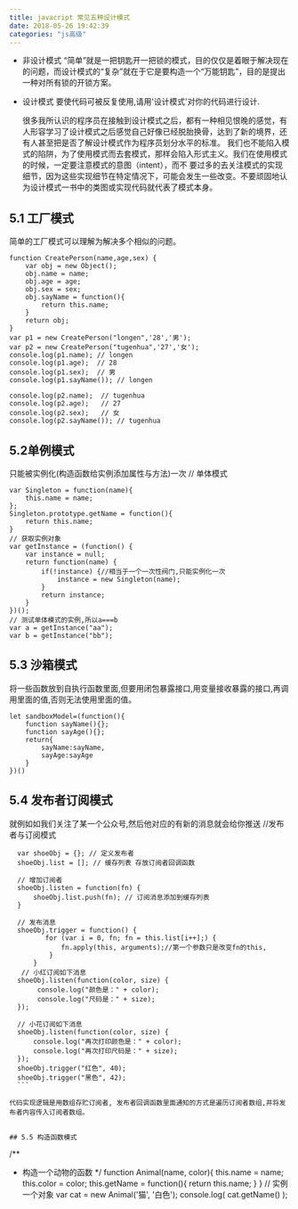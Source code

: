 ```yaml
---
title: javacript 常见五种设计模式
date: 2018-05-26 19:42:39
categories: "js高级"
---
```


- 非设计模式
    “简单”就是一把钥匙开一把锁的模式，目的仅仅是着眼于解决现在的问题，而设计模式的“复杂”就在于它是要构造一个“万能钥匙”，目的是提出一种对所有锁的开锁方案。

- 设计模式
    要使代码可被反复使用,请用'设计模式'对你的代码进行设计.
    <!-- more -->
    很多我所认识的程序员在接触到设计模式之后，都有一种相见恨晚的感觉，有人形容学习了设计模式之后感觉自己好像已经脱胎换骨，达到了新的境界，还有人甚至把是否了解设计模式作为程序员划分水平的标准。
    我们也不能陷入模式的陷阱，为了使用模式而去套模式，那样会陷入形式主义。我们在使用模式的时候，一定要注意模式的意图（intent），而不 要过多的去关注模式的实现细节，因为这些实现细节在特定情况下，可能会发生一些改变。不要顽固地认为设计模式一书中的类图或实现代码就代表了模式本身。
    
## 5.1 工厂模式
简单的工厂模式可以理解为解决多个相似的问题。
```
function CreatePerson(name,age,sex) {
    var obj = new Object();
    obj.name = name;
    obj.age = age;
    obj.sex = sex;
    obj.sayName = function(){    
        return this.name;
    }    
    return obj;
}
var p1 = new CreatePerson("longen",'28','男');
var p2 = new CreatePerson("tugenhua",'27','女');
console.log(p1.name); // longen
console.log(p1.age);  // 28
console.log(p1.sex);  // 男
console.log(p1.sayName()); // longen

console.log(p2.name);  // tugenhua
console.log(p2.age);   // 27
console.log(p2.sex);   // 女
console.log(p2.sayName()); // tugenhua  
```
## 5.2单例模式
只能被实例化(构造函数给实例添加属性与方法)一次
// 单体模式
```
var Singleton = function(name){
    this.name = name;
};
Singleton.prototype.getName = function(){
    return this.name;
}
// 获取实例对象
var getInstance = (function() {
    var instance = null;    
    return function(name) {    
        if(!instance) {//相当于一个一次性阀门,只能实例化一次
            instance = new Singleton(name);
        }        
        return instance;
    }
})();
// 测试单体模式的实例,所以a===b
var a = getInstance("aa");
var b = getInstance("bb");
```
## 5.3 沙箱模式
将一些函数放到自执行函数里面,但要用闭包暴露接口,用变量接收暴露的接口,再调用里面的值,否则无法使用里面的值。
```
let sandboxModel=(function(){    
    function sayName(){};    
    function sayAge(){};    
    return{    
        sayName:sayName,
        sayAge:sayAge
    }
})()
```
## 5.4 发布者订阅模式
就例如如我们关注了某一个公众号,然后他对应的有新的消息就会给你推送
//发布者与订阅模式
  ```
    var shoeObj = {}; // 定义发布者
    shoeObj.list = []; // 缓存列表 存放订阅者回调函数

    // 增加订阅者
    shoeObj.listen = function(fn) {
        shoeObj.list.push(fn); // 订阅消息添加到缓存列表
    }

    // 发布消息
    shoeObj.trigger = function() {
           for (var i = 0, fn; fn = this.list[i++];) {
               fn.apply(this, arguments);//第一个参数只是改变fn的this,
            }
        }
     // 小红订阅如下消息
    shoeObj.listen(function(color, size) {    
         console.log("颜色是：" + color);        
         console.log("尺码是：" + size);
    });
         
    // 小花订阅如下消息
    shoeObj.listen(function(color, size) {     
        console.log("再次打印颜色是：" + color);        
        console.log("再次打印尺码是：" + size);
    });
    shoeObj.trigger("红色", 40);
    shoeObj.trigger("黑色", 42);  
    ```

代码实现逻辑是用数组存贮订阅者, 发布者回调函数里面通知的方式是遍历订阅者数组,并将发布者内容传入订阅者数组。


## 5.5 构造函数模式

```
/**
 * 构造一个动物的函数 
 */
function Animal(name, color){
    this.name = name;
    this.color = color;
    this.getName = function(){
        return this.name;
    }
}
// 实例一个对象
var cat = new Animal('猫', '白色');
console.log( cat.getName() );
```